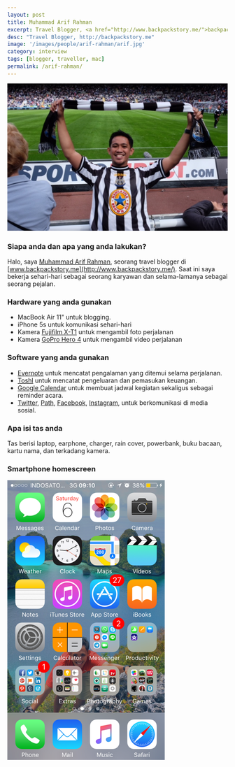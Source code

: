 ```yaml
---
layout: post
title: Muhammad Arif Rahman
excerpt: Travel Blogger, <a href="http://www.backpackstory.me/">backpackstory.me</a>.
desc: "Travel Blogger, http://backpackstory.me"
image: '/images/people/arif-rahman/arif.jpg'
category: interview
tags: [blogger, traveller, mac]
permalink: /arif-rahman/
---
```


![Muhammad Arif Rahman](/images/people/arif-rahman/arif.jpg)
<!--more-->

### Siapa anda dan apa yang anda lakukan?
Halo, saya [Muhammad Arif Rahman](https://twitter.com/arievrahman), seorang travel blogger di [www.backpackstory.me](http://www.backpackstory.me/). Saat ini saya bekerja sehari-hari sebagai seorang karyawan dan selama-lamanya sebagai seorang pejalan.

### Hardware yang anda gunakan

- MacBook Air 11" untuk blogging.
- iPhone 5s untuk komunikasi sehari-hari
- Kamera [Fujifilm X-T1](http://www.fujifilm.com/products/digital_cameras/x/fujifilm_x_t1/) untuk mengambil foto perjalanan
- Kamera [GoPro Hero 4](https://shop.gopro.com/cameras) untuk mengambil video perjalanan

### Software yang anda gunakan
- [Evernote](https://evernote.com/) untuk mencatat pengalaman yang ditemui selama perjalanan.
- [Toshl](https://toshl.com/) untuk mencatat pengeluaran dan pemasukan keuangan.
- [Google Calendar](https://calendar.google.com/calendar/) untuk membuat jadwal kegiatan sekaligus sebagai reminder acara.
- [Twitter](https://twitter.com/arievrahman), [Path](https://path.com), [Facebook](https://facebook.com/arievrahman), [Instagram](https://www.instagram.com/arievrahman/), untuk berkomunikasi di media sosial.

### Apa isi tas anda
Tas berisi laptop, earphone, charger, rain cover, powerbank, buku bacaan, kartu nama, dan terkadang kamera.

### Smartphone homescreen
![Muhammad Arif Rahman smartphone homescreen](/images/people/arif-rahman/arif-homescreen.png)
